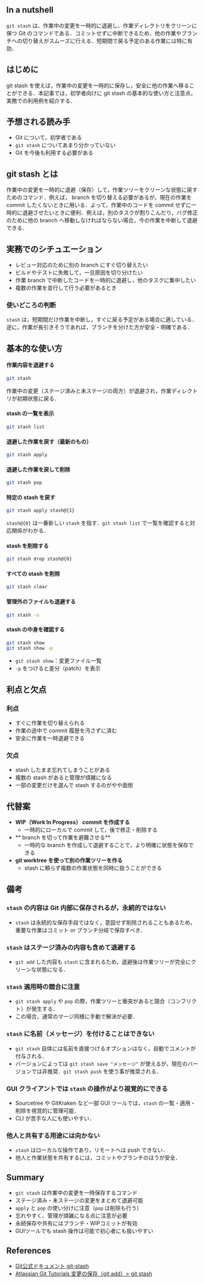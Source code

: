 

## In a nutshell
`git stash` は、作業中の変更を一時的に退避し、作業ディレクトリをクリーンに保つ Git のコマンドである．コミットせずに中断できるため、他の作業やブランチへの切り替えがスムーズに行える．短期間で戻る予定のある作業には特に有効．


## はじめに
git stash を使えば，作業中の変更を一時的に保存し，安全に他の作業へ移ることができる．本記事では，初学者向けに git stash の基本的な使い方と注意点，実務での利用例を紹介する．


## 予想される読み手
 - Git について，初学者である
 - `git stash` についてあまり分かっていない
 - Git を今後も利用する必要がある


## git stash とは
作業中の変更を一時的に退避（保存）して，作業ツリーをクリーンな状態に戻すためのコマンド．例えば， branch を切り替える必要があるが，現在の作業を commit したくないときに用いる．よって，作業中のコードを commit せずに一時的に退避させたいときに便利．例えば，別のタスクが割りこんだり，バグ修正のために他の branch へ移動しなければならない場合，今の作業を中断して退避できる．


## 実務でのシチュエーション
- レビュー対応のために別の branch にすぐ切り替えたい
- ビルドやテストに失敗して，一旦原因を切り分けたい
- 作業 branch で中断したコードを一時的に退避し，他のタスクに集中したい
- 複数の作業を並行して行う必要があるとき


### 使いどころの判断
`stash` は，短期間だけ作業を中断し，すぐに戻る予定がある場合に適している．逆に，作業が長引きそうであれば，ブランチを分けた方が安全・明確である．


## 基本的な使い方
#### 作業内容を退避する
```bash
git stash
```
作業中の変更（ステージ済みと未ステージの両方）が退避され，作業ディレクトリが初期状態に戻る．


#### stash の一覧を表示
```bash
git stash list
```

#### 退避した作業を戻す（最新のもの）
```bash
git stash apply
```

#### 退避した作業を戻して削除
```bash
git stash pop
```

#### 特定の stash を戻す
```bash
git stash apply stash@{1}
```
`stash@{0}` は一番新しい `stash` を指す．`git stash list` で一覧を確認すると対応関係がわかる．

#### stash を削除する
```bash
git stash drop stash@{0}
```

#### すべての stash を削除
```bash
git stash clear
```

#### 管理外のファイルも退避する
```bash
git stash -u
```

#### stash の中身を確認する
```bash
git stash show
git stash show -p
```
- `git stash show`：変更ファイル一覧  
- `-p` をつけると差分（patch）を表示


## 利点と欠点
### 利点
- すぐに作業を切り替えられる
- 作業の途中で commit 履歴を汚さずに済む
- 安全に作業を一時退避できる


### 欠点
- stash したまま忘れてしまうことがある
- 複数の stash があると管理が煩雑になる
- 一部の変更だけを選んで stash するのがやや面倒


## 代替案
- **WIP（Work In Progress） commit を作成する**
  - 一時的にローカルで commit して，後で修正・削除する
- ** branch を切って作業を避難させる**
  - 一時的な branch を作成して退避することで，より明確に状態を保存できる
- **git worktree を使って別の作業ツリーを作る**
  - stash に頼らず複数の作業状態を同時に扱うことができる


## 備考
### `stash` の内容は Git 内部に保存されるが，永続的ではない
- `stash` は永続的な保存手段ではなく，意図せず削除されることもあるため，重要な作業はコミット or ブランチ分岐で保存すべき．

### `stash` はステージ済みの内容も含めて退避する
- `git add` した内容も `stash` に含まれるため，退避後は作業ツリーが完全にクリーンな状態になる．

### `stash` 適用時の競合に注意
- `git stash apply` や `pop` の際，作業ツリーと衝突があると競合（コンフリクト）が発生する．
- この場合，通常のマージ同様に手動で解決が必要．

### `stash` に名前（メッセージ）を付けることはできない
- `git stash` 自体には名前を直接つけるオプションはなく，自動でコメントが付与される．
- バージョンによっては `git stash save "メッセージ"` が使えるが，現在のバージョンでは非推奨．`git stash push` を使う事が推奨される．

### GUI クライアントでは `stash` の操作がより視覚的にできる
- Sourcetree や GitKraken など一部 GUI ツールでは，`stash` の一覧・適用・削除を視覚的に管理可能．
- CLI が苦手な人にも使いやすい．


### 他人と共有する用途には向かない
- `stash` はローカルな操作であり，リモートへは push できない．
- 他人と作業状態を共有するには，コミットやブランチのほうが安全．


## Summary
- `git stash` は作業中の変更を一時保存するコマンド  
- ステージ済み・未ステージの変更をまとめて退避可能  
- `apply` と `pop` の使い分けに注意（`pop` は削除も行う）  
- 忘れやすく、管理が煩雑になる点に注意が必要  
- 永続保存や共有にはブランチ・WIPコミットが有効  
- GUIツールでも stash 操作は可能で初心者にも扱いやすい


## References

 - [Git公式ドキュメント git-stash](https://git-scm.com/docs/git-stash)
 - [Atlassian Git Tutorials  変更の保存（git add）> git stash](https://www.atlassian.com/ja/git/tutorials/saving-changes/git-stash)




